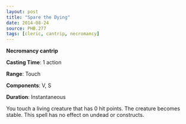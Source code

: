 ```yaml
---
layout: post
title: "Spare the Dying"
date: 2014-08-24
source: PHB.277
tags: [cleric, cantrip, necromancy]
---
```


**Necromancy cantrip**

**Casting Time**: 1 action

**Range**: Touch

**Components**: V, S

**Duration**: Instantaneous

You touch a living creature that has 0 hit points. The creature becomes stable. This spell has no effect on undead or constructs.
